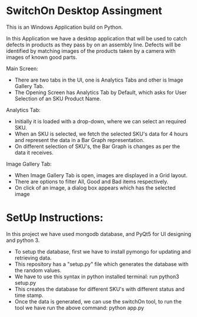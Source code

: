 # SwitchOn Desktop Assingment

This is an Windows Application build on Python. 

In this Application we have a desktop application that will be used to catch defects in products as
they pass by on an assembly line. Defects will be identified by matching images of the products
taken by a camera with images of known good parts.

Main Screen:
- There are two tabs in the UI, one is Analytics Tabs and other is Image Gallery Tab. 
- The Opening Screen has Analytics Tab by Default, which asks for User Selection of an SKU Product Name. 

Analytics Tab:
- Initially it is loaded with a drop-down, where we can select an required SKU.
- When an SKU is selected, we fetch the selected SKU's data for 4 hours and represent the data in a Bar Graph representation.
- On different selection of SKU's, the Bar Graph is changes as per the data it receives.

Image Gallery Tab:
- When Image Gallery Tab is open, images are displayed in a Grid layout.
- There are options to filter All, Good and Bad items respectively.
- On click of an image, a dialog box appears which has the selected image


# SetUp Instructions:

In this project we have used mongodb database, and PyQt5 for UI designing and python 3.

- To setup the database, first we have to install pymongo for updating and retrieving data.
- This repository has a "setup.py" file which generates the database with the random values.
- We have to use this syntax in python installed terminal: run python3 setup.py
- This creates the database for different SKU's with different status and time stamp.
- Once the data is generated, we can use the switchOn tool, to run the tool we have run the above command:
python app.py

